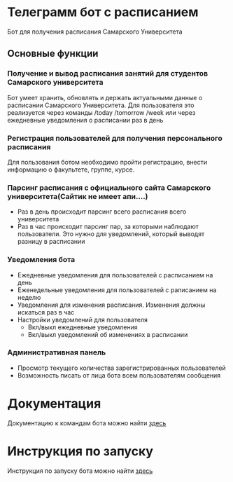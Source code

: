 # Телеграмм бот с расписанием
Бот для получения расписания Самарского Университета
## Основные функции 

### **Получение и вывод расписания занятий для студентов Самарского университета**

Бот умеет хранить, обновлять и держать актуальными данные о расписании Самарского Университета.
Для пользователя это реализуется через команды /today /tomorrow /week или через ежедневные уведомления о расписании раз в день

### **Регистрация пользователей для получения персонального расписания** 
Для пользования ботом необходимо пройти регистрацию, внести информацию о факультете, группе, курсе.

### **Парсинг расписания с официального сайта Самарского университета(Сайтик не имеет апи....)**

- Раз в день происходит парсинг всего расписания всего университета 
- Раз в час происходит парсинг пар, за которыми наблюдают пользователи. Это нужно для уведомлений, который выводят разницу в расписании

### **Уведомления бота**
- Ежедневные уведомления для пользователей с расписанием на день
- Еженедельные уведомления для пользователей с раписанием на неделю
- Уведомления для изменения расписания. Изменения должны искаться раз в час
- Настройки уведомлений для пользователя
	- Вкл/выкл ежедневные уведомления
	- Вкл/выкл уведомлений об изменениях в расписании

### **Административная панель**

- Просмотр текущего количества зарегистрированных пользователей
- Возможность писать от лица бота всем пользователям сообщения

# Документация
Документацию к командам бота можно найти [здесь](docs/docs_command.md)

# Инструкция по запуску
Инструкция по запуску бота можно найти [здесь](docs/docs_run.md)

